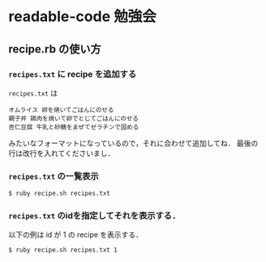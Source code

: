 # readable-code 勉強会

## recipe.rb の使い方

### `recipes.txt` に recipe を追加する
`recipes.txt` は

```
オムライス 卵を焼いてごはんにのせる
親子丼 鶏肉を焼いて卵でとじてごはんにのせる
杏仁豆腐 牛乳と砂糖をまぜてゼラチンで固める
```

みたいなフォーマットになっているので，それに合わせて追加してね．
最後の行は改行を入れてくださいまし．

### `recipes.txt` の一覧表示

```sh
$ ruby recipe.sh recipes.txt
```


### `recipes.txt` のidを指定してそれを表示する．
以下の例は id が 1 の recipe を表示する．

```sh
$ ruby recipe.sh recipes.txt 1
```
